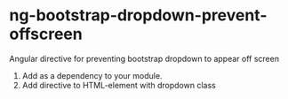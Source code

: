 # ng-bootstrap-dropdown-prevent-offscreen
Angular directive for preventing bootstrap dropdown to appear off screen


1. Add as a dependency to your module.
2. Add directive to HTML-element with dropdown class
